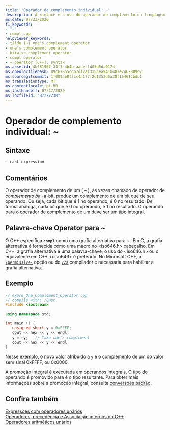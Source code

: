 ```yaml
---
title: 'Operador de complemento individual: ~'
description: A sintaxe e o uso do operador de complemento da linguagem standard do C++.
ms.date: 07/23/2020
f1_keywords:
- "~"
- compl_cpp
helpviewer_keywords:
- tilde (~) one's complement operator
- one's complement operator
- bitwise-complement operator
- compl operator
- ~ operator [C++], syntax
ms.assetid: 4bf81967-34f7-4b4b-aade-fd03d5da0174
ms.openlocfilehash: 89c67855cd67df2af315cea941b487e7462889b2
ms.sourcegitcommit: 1f009ab0f2cc4a177f2d1353d5a38f164612bdb1
ms.translationtype: MT
ms.contentlocale: pt-BR
ms.lasthandoff: 07/27/2020
ms.locfileid: "87227238"
---
```

# <a name="ones-complement-operator-"></a>Operador de complemento individual: ~

## <a name="syntax"></a>Sintaxe

```cpp
~ cast-expression
```

## <a name="remarks"></a>Comentários

O operador de complemento de um ( **`~`** ), às vezes chamado de operador de *complemento bit* -a-bit, produz um complemento de um bit que de seu operando. Ou seja, cada bit que é 1 no operando, é 0 no resultado. De forma análoga, cada bit que é 0 no operando, é 1 no resultado. O operando para o operador de complemento de um deve ser um tipo integral.

## <a name="operator-keyword-for-"></a>Palavra-chave Operator para ~

O C++ especifica **`compl`** como uma grafia alternativa para **`~`** . Em C, a grafia alternativa é fornecida como uma macro no \<iso646.h> cabeçalho. Em C++, a grafia alternativa é uma palavra-chave; o uso do \<iso646.h> ou o equivalente em C++ \<ciso646> é preterido. No Microsoft C++, a [`/permissive-`](../build/reference/permissive-standards-conformance.md) opção ou do [`/Za`](../build/reference/za-ze-disable-language-extensions.md) compilador é necessária para habilitar a grafia alternativa.

## <a name="example"></a>Exemplo

```cpp
// expre_One_Complement_Operator.cpp
// compile with: /EHsc
#include <iostream>

using namespace std;

int main () {
   unsigned short y = 0xFFFF;
   cout << hex << y << endl;
   y = ~y;   // Take one's complement
   cout << hex << y << endl;
}
```

Nesse exemplo, o novo valor atribuído a `y` é o complemento de um do valor sem sinal 0xFFFF, ou 0x0000.

A promoção integral é executada em operandos integrais. O tipo do operando é promovido para é o tipo resultante. Para obter mais informações sobre a promoção integral, consulte [conversões padrão](standard-conversions.md).

## <a name="see-also"></a>Confira também

[Expressões com operadores unários](expressions-with-unary-operators.md)<br/>
[Operadores, precedência e Associação internos do C++](cpp-built-in-operators-precedence-and-associativity.md)<br/>
[Operadores aritméticos unários](../c-language/unary-arithmetic-operators.md)
